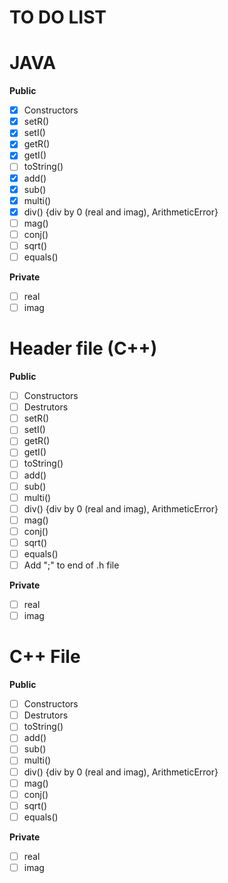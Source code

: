 # TO DO LIST

# JAVA
**Public**
- [x] Constructors
- [x] setR()
- [x] setI()
- [x] getR()
- [x] getI()
- [ ] toString()
- [x] add() 
- [x] sub() 
- [x] multi()
- [x] div() {div by 0 (real and imag), ArithmeticError}
- [ ] mag()
- [ ] conj()
- [ ] sqrt()
- [ ] equals()

**Private**
- [ ] real
- [ ] imag

# Header file (C++)

**Public**
- [ ] Constructors
- [ ] Destrutors
- [ ] setR()
- [ ] setI()
- [ ] getR()
- [ ] getI()
- [ ] toString()
- [ ] add() 
- [ ] sub() 
- [ ] multi()
- [ ] div() {div by 0 (real and imag), ArithmeticError}
- [ ] mag()
- [ ] conj()
- [ ] sqrt()
- [ ] equals()
- [ ] Add ";" to end of .h file

**Private**
- [ ] real
- [ ] imag

# C++ File
**Public**
- [ ] Constructors
- [ ] Destrutors
- [ ] toString()
- [ ] add() 
- [ ] sub() 
- [ ] multi()
- [ ] div() {div by 0 (real and imag), ArithmeticError}
- [ ] mag()
- [ ] conj()
- [ ] sqrt()
- [ ] equals()

**Private**
- [ ] real
- [ ] imag